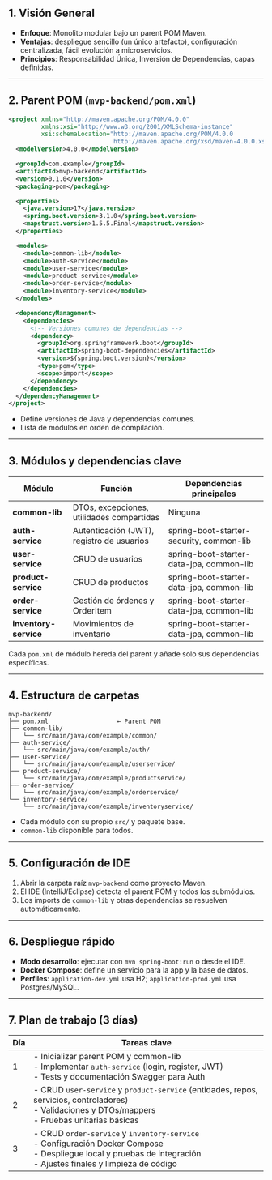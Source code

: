 ## 1. Visión General

- **Enfoque**: Monolito modular bajo un parent POM Maven.
- **Ventajas**: despliegue sencillo (un único artefacto), configuración centralizada, fácil evolución a microservicios.
- **Principios**: Responsabilidad Única, Inversión de Dependencias, capas definidas.

---

## 2. Parent POM (`mvp-backend/pom.xml`)

```xml
<project xmlns="http://maven.apache.org/POM/4.0.0"
         xmlns:xsi="http://www.w3.org/2001/XMLSchema-instance"
         xsi:schemaLocation="http://maven.apache.org/POM/4.0.0
                             http://maven.apache.org/xsd/maven-4.0.0.xsd">
  <modelVersion>4.0.0</modelVersion>

  <groupId>com.example</groupId>
  <artifactId>mvp-backend</artifactId>
  <version>0.1.0</version>
  <packaging>pom</packaging>

  <properties>
    <java.version>17</java.version>
    <spring.boot.version>3.1.0</spring.boot.version>
    <mapstruct.version>1.5.5.Final</mapstruct.version>
  </properties>

  <modules>
    <module>common-lib</module>
    <module>auth-service</module>
    <module>user-service</module>
    <module>product-service</module>
    <module>order-service</module>
    <module>inventory-service</module>
  </modules>

  <dependencyManagement>
    <dependencies>
      <!-- Versiones comunes de dependencias -->
      <dependency>
        <groupId>org.springframework.boot</groupId>
        <artifactId>spring-boot-dependencies</artifactId>
        <version>${spring.boot.version}</version>
        <type>pom</type>
        <scope>import</scope>
      </dependency>
    </dependencies>
  </dependencyManagement>
</project>
```

- Define versiones de Java y dependencias comunes.
- Lista de módulos en orden de compilación.

---

## 3. Módulos y dependencias clave

| Módulo               | Función                                       | Dependencias principales            |
| -------------------- | --------------------------------------------- | ----------------------------------- |
| **common-lib**       | DTOs, excepciones, utilidades compartidas     | Ninguna                             |
| **auth-service**     | Autenticación (JWT), registro de usuarios     | spring-boot-starter-security, common-lib |
| **user-service**     | CRUD de usuarios                              | spring-boot-starter-data-jpa, common-lib |
| **product-service**  | CRUD de productos                             | spring-boot-starter-data-jpa, common-lib |
| **order-service**    | Gestión de órdenes y OrderItem                | spring-boot-starter-data-jpa, common-lib |
| **inventory-service**| Movimientos de inventario                     | spring-boot-starter-data-jpa, common-lib |

Cada `pom.xml` de módulo hereda del parent y añade solo sus dependencias específicas.

---

## 4. Estructura de carpetas

```
mvp-backend/
├── pom.xml                   ← Parent POM
├── common-lib/
│   └── src/main/java/com/example/common/
├── auth-service/
│   └── src/main/java/com/example/auth/
├── user-service/
│   └── src/main/java/com/example/userservice/
├── product-service/
│   └── src/main/java/com/example/productservice/
├── order-service/
│   └── src/main/java/com/example/orderservice/
└── inventory-service/
    └── src/main/java/com/example/inventoryservice/
```

- Cada módulo con su propio `src/` y paquete base.
- `common-lib` disponible para todos.

---

## 5. Configuración de IDE

1. Abrir la carpeta raíz `mvp-backend` como proyecto Maven.
2. El IDE (IntelliJ/Eclipse) detecta el parent POM y todos los submódulos.
3. Los imports de `common-lib` y otras dependencias se resuelven automáticamente.

---

## 6. Despliegue rápido

- **Modo desarrollo**: ejecutar con `mvn spring-boot:run` o desde el IDE.
- **Docker Compose**: define un servicio para la app y la base de datos.
- **Perfiles**: `application-dev.yml` usa H2; `application-prod.yml` usa Postgres/MySQL.

---

## 7. Plan de trabajo (3 días)

| Día | Tareas clave                                                                                          |
| ----| ------------------------------------------------------------------------------------------------------ |
| 1   | - Inicializar parent POM y common-lib<br>- Implementar `auth-service` (login, register, JWT)<br>- Tests y documentación Swagger para Auth |
| 2   | - CRUD `user-service` y `product-service` (entidades, repos, servicios, controladores)<br>- Validaciones y DTOs/mappers<br>- Pruebas unitarias básicas |
| 3   | - CRUD `order-service` y `inventory-service`<br>- Configuración Docker Compose<br>- Despliegue local y pruebas de integración<br>- Ajustes finales y limpieza de código |
